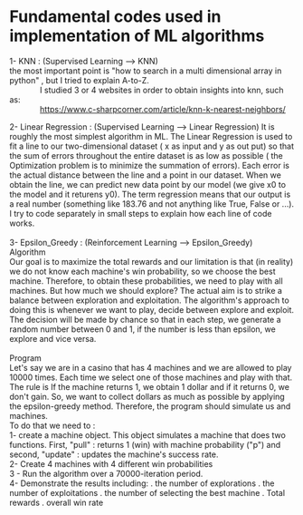 # Fundamental codes used in implementation of ML algorithms

1- KNN : (Supervised Learning --> KNN) <br/> the most important point is "how to search in a multi dimensional array in python" , but I tried to explain A-to-Z. <br />
&emsp; &emsp; &emsp; I studied 3 or 4 websites in order to obtain insights into knn, such as:<br />
&emsp; &emsp; &emsp; https://www.c-sharpcorner.com/article/knn-k-nearest-neighbors/

2- Linear Regression : (Supervised Learning --> Linear Regression) 
It is roughly the most simplest algorithm in ML. The Linear Regression is used to fit a line to our two-dimensional dataset ( x as input and y as out put) so that the sum of errors throughout the entire dataset is as low as possible ( the Optimization problem is to minimize the summation of errors). Each error is the actual distance between the line and a point in our dataset. When we obtain the line, we can predict new data point by our model (we give x0 to the model and it returens y0). The term regression means that our output is a real number (something like 183.76 and not anything like True, False or ...). I try to code separately in small steps to explain how each line of code works.
<br /><br />
3- Epsilon_Greedy : (Reinforcement Learning --> Epsilon_Greedy)<br />
Algorithm
<br/>
Our goal is to maximize the total rewards and our limitation is that (in reality) we do not know each machine's win probability, so we choose the best machine. Therefore, to obtain these probabilities, we need to play with all machines. But how much we should explore? The actual aim is to strike a balance between exploration and exploitation. The algorithm's approach to doing this is whenever we want to play, decide between explore and exploit. The decision will be made by chance so that in each step, we generate a random number between 0 and 1, if the number is less than epsilon, we explore and vice versa.
<br/> <br/>
Program<br/>
Let's say we are in a casino that has 4 machines and we are allowed to play 10000 times. Each time we select one of those machines and play with that. The rule is If the machine returns 1, we obtain 1 dollar and if it returns 0, we don't gain. So, we want to collect dollars as much as possible by applying the epsilon-greedy method. Therefore, the program should simulate us and machines.
<br/>
To do that we need to :
<br/>
1- create a machine object. This object simulates a machine that does two functions. First, "pull" : returns 1 (win) with machine probability ("p") and second, "update" : updates the machine's success rate.
<br/>
2- Create 4 machines with 4 different win probabilities
<br/>
3 - Run the algorithm over a 70000-iteration period.
<br/>
4- Demonstrate the results including: . the number of explorations . the number of exploitations . the number of selecting the best machine . Total rewards . overall win rate
